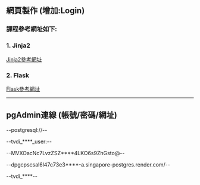 ## 網頁製作  (增加:Login)

### 課程參考網址如下:


### 1. Jinja2

[Jinja2參考網址](https://jinja.palletsprojects.com/en/3.1.x/templates/)


### 2. Flask

[Flask參考網址](https://flask.palletsprojects.com/en/3.0.x/)

------


## pgAdmin連線 (帳號/密碼/網址)
--postgresql://--

--tvdi_****_user:--

--MVXOacNc7LvzZSZ****4LKO6s9ZhGsto@--

--dpgcpscsal6l47c73e3****-a.singapore-postgres.render.com/--

--tvdi_****--


